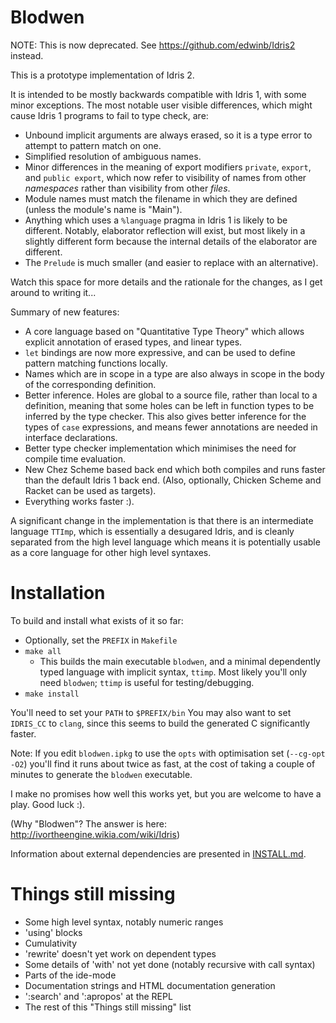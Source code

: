 Blodwen
=======

NOTE: This is now deprecated. See https://github.com/edwinb/Idris2 instead.

This is a prototype implementation of Idris 2.

It is intended to be mostly backwards compatible with Idris 1, with some minor
exceptions. The most notable user visible differences, which might cause
Idris 1 programs to fail to type check, are:

+ Unbound implicit arguments are always erased, so it is a type error to
  attempt to pattern match on one.
+ Simplified resolution of ambiguous names.
+ Minor differences in the meaning of export modifiers `private`, `export`,
  and `public export`, which now refer to visibility of names from other
  *namespaces* rather than visibility from other *files*.
+ Module names must match the filename in which they are defined (unless
  the module's name is "Main").
+ Anything which uses a `%language` pragma in Idris 1 is likely to be different.
  Notably, elaborator reflection will exist, but most likely in a slightly
  different form because the internal details of the elaborator are different.
+ The `Prelude` is much smaller (and easier to replace with an alternative).

Watch this space for more details and the rationale for the changes, as I
get around to writing it...

Summary of new features:

+ A core language based on "Quantitative Type Theory" which allows explicit
  annotation of erased types, and linear types.
+ `let` bindings are now more expressive, and can be used to define pattern
  matching functions locally.
+ Names which are in scope in a type are also always in scope in the body of
  the corresponding definition.
+ Better inference. Holes are global to a source file, rather than local to
  a definition, meaning that some holes can be left in function types to be
  inferred by the type checker. This also gives better inference for the types
  of `case` expressions, and means fewer annotations are needed in interface
  declarations.
+ Better type checker implementation which minimises the need for compile
  time evaluation.
+ New Chez Scheme based back end which both compiles and runs faster than the
  default Idris 1 back end. (Also, optionally, Chicken Scheme and Racket can
  be used as targets).
+ Everything works faster :).

A significant change in the implementation is that there is an intermediate
language `TTImp`, which is essentially a desugared Idris, and is cleanly
separated from the high level language which means it is potentially usable
as a core language for other high level syntaxes.

Installation
============

To build and install what exists of it so far:

+ Optionally, set the `PREFIX` in `Makefile`
+ `make all`
  + This builds the main executable `blodwen`, and a minimal dependently
    typed language with implicit syntax, `ttimp`. Most likely you'll only
    need `blodwen`; `ttimp` is useful for testing/debugging.
+ `make install`

You'll need to set your `PATH` to `$PREFIX/bin`
You may also want to set `IDRIS_CC` to `clang`, since this seems to build
the generated C significantly faster.

Note: If you edit `blodwen.ipkg` to use the `opts` with optimisation set
(`--cg-opt -O2`) you'll find it runs about twice as fast, at the cost of
taking a couple of minutes to generate the `blodwen` executable.

I make no promises how well this works yet, but you are welcome to have a
play. Good luck :).

(Why "Blodwen"? The answer is here: http://ivortheengine.wikia.com/wiki/Idris)

Information about external dependencies are presented in [INSTALL.md](INSTALL.md).

Things still missing
====================

+ Some high level syntax, notably numeric ranges
+ 'using' blocks
+ Cumulativity
+ 'rewrite' doesn't yet work on dependent types
+ Some details of 'with' not yet done (notably recursive with call syntax)
+ Parts of the ide-mode
+ Documentation strings and HTML documentation generation
+ ':search' and ':apropos' at the REPL
+ The rest of this "Things still missing" list
